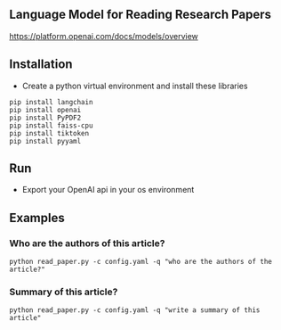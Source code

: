 ## Language Model for Reading Research Papers
https://platform.openai.com/docs/models/overview
## Installation
- Create a python virtual environment and install these libraries
```
pip install langchain
pip install openai
pip install PyPDF2
pip install faiss-cpu
pip install tiktoken
pip install pyyaml
```

## Run
- Export your OpenAI api in your os environment

## Examples

### Who are the authors of this article?
```
python read_paper.py -c config.yaml -q "who are the authors of the article?"
```

### Summary of this article?
```
python read_paper.py -c config.yaml -q "write a summary of this article"
```
